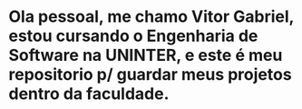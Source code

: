 # Ola pessoal, me chamo Vitor Gabriel, estou cursando o Engenharia de Software na UNINTER, e este é meu repositorio p/ guardar meus projetos dentro da faculdade.
